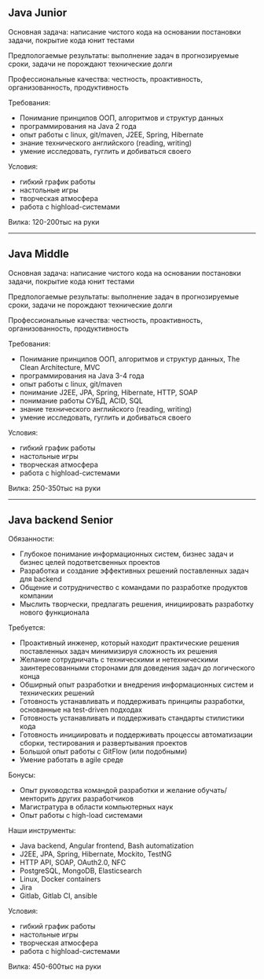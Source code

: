 ## Java Junior

Основная задача: написание чистого кода на основании постановки задачи, покрытие кода юнит тестами

Предпологаемые результаты: выполнение задач в прогнозируемые сроки, задачи не порождают технические долги

Профессиональные качества: честность, проактивность, организованность, продуктивность

Требования:
- Понимание принципов ООП, алгоритмов и структур данных
- программирования на Java 2 года
- опыт работы с linux, git/maven, J2EE, Spring, Hibernate
- знание технического английского (reading, writing)
- умение исследовать, гуглить и добиваться своего

Условия:
- гибкий график работы
- настольные игры
- творческая атмосфера
- работа с highload-системами

Вилка:
120-200тыс на руки

---

## Java Middle

Основная задача: написание чистого кода на основании постановки задачи, покрытие кода юнит тестами

Предпологаемые результаты: выполнение задач в прогнозируемые сроки, задачи не порождают технические долги

Профессиональные качества: честность, проактивность, организованность, продуктивность

Требования:
- Понимание принципов ООП, алгоритмов и структур данных, The Clean Architecture, MVC
- программирования на Java 3-4 года
- опыт работы с linux, git/maven
- понимание J2EE, JPA, Spring, Hibernate, HTTP, SOAP
- понимание работы СУБД, ACID, SQL
- знание технического английского (reading, writing)
- умение исследовать, гуглить и добиваться своего

Условия:
- гибкий график работы
- настольные игры
- творческая атмосфера
- работа с highload-системами

Вилка:
250-350тыс на руки

---

## Java backend Senior

Обязанности:
- Глубокое понимание информационных систем, бизнес задач и бизнес целей подответсвенных проектов
- Разработка и создание эффективных решений поставленных задач для backend
- Общение и сотрудничество с командами по разработке продуктов компании
- Мыслить творчески, предлагать решения, инициировать разработку нового функционала

Требуется:
- Проактивный инженер, который находит практические решения поставленных задач минимизируя сложность их решения
- Желание сотрудничать с техническими и нетехническими заинтересованными сторонами для доведения задач до логического конца
- Обширный опыт разработки и внедрения информационных систем и технических решений
- Готовность устанавливать и поддерживать принципы разработки, основанные на test-driven подходах
- Готовность устанавливать и поддерживать стандарты стилистики кода
- Готовность инициировать и поддерживать процессы автоматизации сборки, тестирования и развертывания проектов
- Большой опыт работы с GitFlow (или подобными)
- Умение работать в agile среде

Бонусы:
- Опыт руководства командой разработки и желание обучать/менторить других разработчиков
- Магистратура в области компьютерных наук
- Опыт работы с high-load системами

Наши инструменты:
- Java backend, Angular frontend, Bash automatization
- J2EE, JPA, Spring, Hibernate, Mockito, TestNG 
- HTTP API, SOAP, OAuth2.0, NFC
- PostgreSQL, MongoDB, Elasticsearch
- Linux, Docker containers
- Jira
- Gitlab, Gitlab CI, ansible

Условия:
- гибкий график работы
- настольные игры
- творческая атмосфера
- работа с highload-системами

Вилка:
450-600тыс на руки

